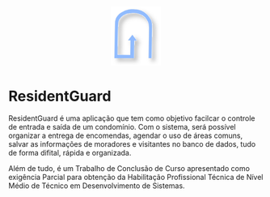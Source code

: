 <p align="center">
<picture>
    <img src="img/logo.svg" alt="residentguard Logo" width="20%"> 
</picture>

# ResidentGuard

ResidentGuard é uma aplicação que tem como objetivo facilcar o controle de entrada e saída de um condomínio. Com o sistema, será possível organizar a entrega de encomendas, agendar o uso de áreas comuns, salvar as informações de moradores e visitantes no banco de dados, tudo de forma difital, rápida e organizada. 

Além de tudo, é um Trabalho de Conclusão de Curso apresentado como exigência Parcial para obtenção da Habilitação Profissional Técnica de Nível Médio de Técnico em Desenvolvimento de Sistemas.